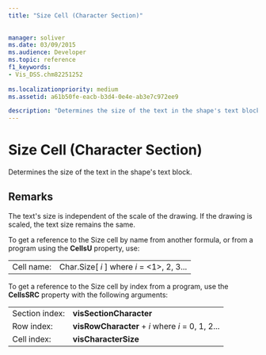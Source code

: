 ```yaml
---
title: "Size Cell (Character Section)"
 
 
manager: soliver
ms.date: 03/09/2015
ms.audience: Developer
ms.topic: reference
f1_keywords:
- Vis_DSS.chm82251252
 
ms.localizationpriority: medium
ms.assetid: a61b50fe-eacb-b3d4-0e4e-ab3e7c972ee9

description: "Determines the size of the text in the shape's text block."
---
```


# Size Cell (Character Section)

Determines the size of the text in the shape's text block.
  
## Remarks

The text's size is independent of the scale of the drawing. If the drawing is scaled, the text size remains the same.
  
To get a reference to the Size cell by name from another formula, or from a program using the **CellsU** property, use: 
  
|||
|:-----|:-----|
| Cell name:  <br/> | Char.Size[  *i*  ]            where  *i*  = <1>, 2, 3... |
   
To get a reference to the Size cell by index from a program, use the **CellsSRC** property with the following arguments: 
  
|||
|:-----|:-----|
| Section index:  <br/> |**visSectionCharacter** <br/> |
| Row index:  <br/> |**visRowCharacter** +  *i*            where  *i*  = 0, 1, 2... |
| Cell index:  <br/> |**visCharacterSize** <br/> |
   

